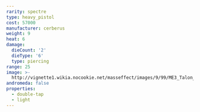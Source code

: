 ```yaml
---
rarity: spectre
type: heavy_pistol
cost: 57000
manufacturer: cerberus
weight: 9
heat: 6
damage:
  dieCount: '2'
  dieType: '6'
  type: piercing
range: 25
image: >-
  http://vignette1.wikia.nocookie.net/masseffect/images/9/99/ME3_Talon_Heavy_Pistol.png/revision/latest?cb=20120317185721
andromeda: false
properties:
  - double-tap
  - light
---
```

